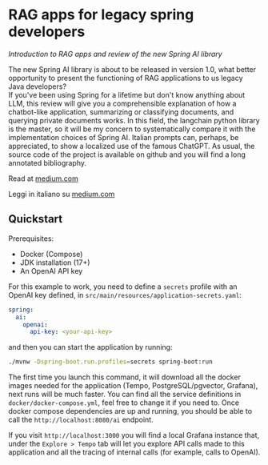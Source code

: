 # RAG apps for legacy spring developers

_Introduction to RAG apps and review of the new Spring AI library_

The new Spring AI library is about to be released in version 1.0, what better opportunity to present the functioning of
RAG applications to us legacy Java developers?  
If you've been using Spring for a lifetime but don't know anything about LLM, this review will give you a comprehensible
explanation of how a chatbot-like application, summarizing or classifying documents, and querying private documents
works.
In this field, the langchain python library is the master, so it will be my concern to systematically compare it with
the implementation choices of Spring AI.
Italian prompts can, perhaps, be appreciated, to show a localized use of the famous ChatGPT.
As usual, the source code of the project is available on github and you will find a long annotated bibliography.

Read at [medium.com](https://medium.com/p/be6e2f75516e)

Leggi in italiano su [medium.com](https://medium.com/p/b5d5aea66f73)

## Quickstart

Prerequisites:

- Docker (Compose)
- JDK installation (17+)
- An OpenAI API key

For this example to work, you need to define a `secrets` profile with an OpenAI key defined, in
`src/main/resources/application-secrets.yaml`:

```yaml
spring:
  ai:
    openai:
      api-key: <your-api-key>
```

and then you can start the application by running:

```bash
./mvnw -Dspring-boot.run.profiles=secrets spring-boot:run
```

The first time you launch this command, it will download all the docker images needed for the application (Tempo,
PostgreSQL/pgvector, Grafana), next runs will be much faster.
You can find all the service definitions in `docker/docker-compose.yml`, feel free to change it if you need to.
Once docker compose dependencies are up and running, you should be able to call the `http://localhost:8080/ai` endpoint.

If you visit `http://localhost:3000` you will find a local Grafana instance that, under the `Explore > Tempo` tab will
let you explore API calls made to this application and all the tracing of internal calls (for example, calls to OpenAI).